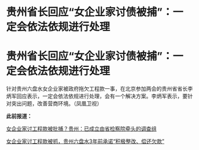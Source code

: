 # 贵州省长回应“女企业家讨债被捕”：一定会依法依规进行处理

# 贵州省长回应“女企业家讨债被捕”：一定会依法依规进行处理

针对贵州六盘水女企业家被政府拖欠工程款一事，在北京参加两会的贵州省省长李炳军回应表示，一定会依法依规进行处理，会有一个解决方案。李炳军表示，要针对突出问题，改善营商环境。（凤凰卫视）

**此前报道：**

[女企业家讨工程款被批捕？贵州：已成立由省检察院牵头的调查组 ](https://news.qq.com/rain/a/20240228A06BWL00)

[女企业家讨工程款被抓，贵州六盘水3年前承诺“积极整改、偿还欠款”
](https://news.qq.com/rain/a/20240227A04D1200)

